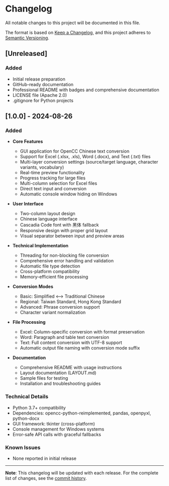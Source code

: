 # Changelog

All notable changes to this project will be documented in this file.

The format is based on [Keep a Changelog](https://keepachangelog.com/en/1.0.0/),
and this project adheres to [Semantic Versioning](https://semver.org/spec/v2.0.0.html).

## [Unreleased]

### Added
- Initial release preparation
- GitHub-ready documentation
- Professional README with badges and comprehensive documentation
- LICENSE file (Apache 2.0)
- .gitignore for Python projects

## [1.0.0] - 2024-08-26

### Added
- **Core Features**
  - GUI application for OpenCC Chinese text conversion
  - Support for Excel (.xlsx, .xls), Word (.docx), and Text (.txt) files
  - Multi-layer conversion settings (source/target language, character variants, vocabulary)
  - Real-time preview functionality
  - Progress tracking for large files
  - Multi-column selection for Excel files
  - Direct text input and conversion
  - Automatic console window hiding on Windows

- **User Interface**
  - Two-column layout design
  - Chinese language interface
  - Cascadia Code font with 黑体 fallback
  - Responsive design with proper grid layout
  - Visual separator between input and preview areas

- **Technical Implementation**
  - Threading for non-blocking file conversion
  - Comprehensive error handling and validation
  - Automatic file type detection
  - Cross-platform compatibility
  - Memory-efficient file processing

- **Conversion Modes**
  - Basic: Simplified ⟷ Traditional Chinese
  - Regional: Taiwan Standard, Hong Kong Standard
  - Advanced: Phrase conversion support
  - Character variant normalization

- **File Processing**
  - Excel: Column-specific conversion with format preservation
  - Word: Paragraph and table text conversion
  - Text: Full content conversion with UTF-8 support
  - Automatic output file naming with conversion mode suffix

- **Documentation**
  - Comprehensive README with usage instructions
  - Layout documentation (LAYOUT.md)
  - Sample files for testing
  - Installation and troubleshooting guides

### Technical Details
- Python 3.7+ compatibility
- Dependencies: opencc-python-reimplemented, pandas, openpyxl, python-docx
- GUI framework: tkinter (cross-platform)
- Console management for Windows systems
- Error-safe API calls with graceful fallbacks

### Known Issues
- None reported in initial release

---

**Note**: This changelog will be updated with each release. For the complete list of changes, see the [commit history](https://github.com/yourusername/opencc-chinese-converter-gui/commits/).